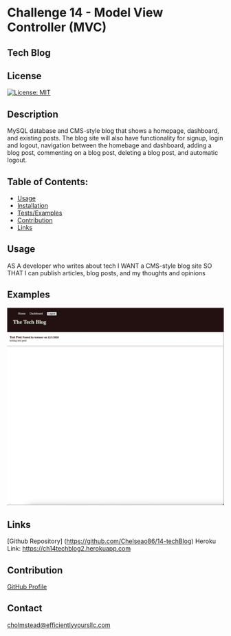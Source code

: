 
# Challenge 14 - Model View Controller (MVC)
## Tech Blog


## License
[![License: MIT](https://user-images.githubusercontent.com/74750414/157791111-8c5ad466-eda2-487e-bfdf-501637c9547c.svg)](https://user-images.githubusercontent.com/74750414/157791111-8c5ad466-eda2-487e-bfdf-501637c9547c.svg)

## Description
MySQL database and CMS-style blog that shows a homepage, dashboard, and existing posts. The blog site will also have functionality for signup, login and logout, navigation between the homebage and dashboard, adding a blog post, commenting on a blog post,  deleting a blog post, and automatic logout.


## Table of Contents:
   + [Usage](#usage)
   + [Installation](#installation)
   + [Tests/Examples](#testing) 
   + [Contribution](#contribution)
   + [Links](#links)  


## Usage
AS A developer who writes about tech
I WANT a CMS-style blog site
SO THAT I can publish articles, blog posts, and my thoughts and opinions



## Examples
![ScreenShot](./Assets/images/14techBlog.jpg)

## Links
[Github Repository] (https://github.com/Chelseao86/14-techBlog)
Heroku Link: https://ch14techblog2.herokuapp.com

## Contribution
[GitHub Profile](https://github.com/Chelseao86)

## Contact
cholmstead@efficientlyyoursllc.com